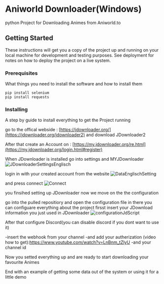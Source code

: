 # Aniworld Downloader(Windows)

python Project for Downloading Animes from Aniworld.to

## Getting Started

These instructions will get you a copy of the project up and running on your local machine for development and testing purposes. See deployment for notes on how to deploy the project on a live system.

### Prerequisites

What things you need to install the software and how to install them

```
pip install selenium
pip install requests
```

### Installing

A step by guide to install everything to get the Project running


go to the offical webside : [https://jdownloader.org/](https://jdownloader.org/jdownloader2)
and download JDownloader2 

After that create an Account on : [https://my.jdownloader.org/re.html](https://my.jdownloader.org/login.html#register)


When JDownloader is installed go into settings and MYJDownloader
![JDownloaderSettingsEnglisch](https://github.com/user-attachments/assets/567d873f-c054-48de-b387-872516a9097d)

login in with your created account from the website
![DataEnglischSetting](https://github.com/user-attachments/assets/b81ca8f3-e928-4e79-92dc-bb587e76103c)

and press connect
![Connect](https://github.com/user-attachments/assets/a8875025-c522-4bb6-a2a3-86ca8383aba8)

you finsihed setting up JDownloader
now we move on the the configuration

go into the pulled repositiory and open the configuration file
in there you can configuare everything about the project
firsst insert your JDownload information you just used in JDownloader
![configurationJdScript](https://github.com/user-attachments/assets/d4734245-ebfa-48dc-b1ad-4a9212d341da)


After that configure Discord(you can disable discord if you dont want to use it)

-insert the webhook from your channel
-and add your autherization (video how to get):https://www.youtube.com/watch?v=LnBnm_tZlyU
-and your channel id 

Now you setted everything up and are ready to start downloading your favourite Animes


End with an example of getting some data out of the system or using it for a little demo


